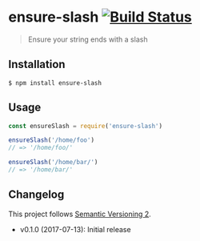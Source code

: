 # ensure-slash [![Build Status](https://img.shields.io/travis/sonicdoe/ensure-slash.svg)](https://travis-ci.org/sonicdoe/ensure-slash)

> Ensure your string ends with a slash

## Installation

```
$ npm install ensure-slash
```

## Usage

```js
const ensureSlash = require('ensure-slash')

ensureSlash('/home/foo')
// => '/home/foo/'

ensureSlash('/home/bar/')
// => '/home/bar/'
```

## Changelog

This project follows [Semantic Versioning 2](http://semver.org/).

- v0.1.0 (2017-07-13): Initial release
